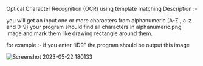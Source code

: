 Optical Character Recognition (OCR) using template matching 
Description :- 

you will get an input one or more characters from alphanumeric (A-Z , a-z and 0-9) your program should find all characters in alphanumeric.png image and mark them like drawing rectangle around them. 

for example :- 
if you enter “iD9” the program should be output this image

![Screenshot 2023-05-22 180133](https://github.com/daa543/OCR/assets/106112852/0c4cf487-d599-479f-ba76-ded8749f2171)
